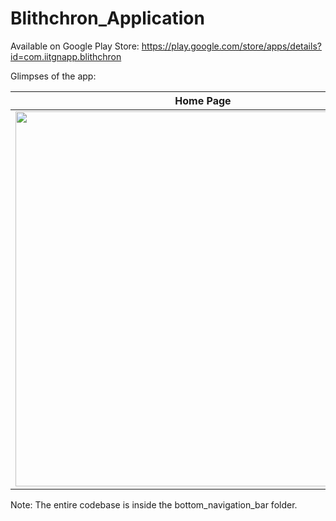 # Blithchron_Application

Available on Google Play Store: https://play.google.com/store/apps/details?id=com.iitgnapp.blithchron

Glimpses of the app:
 
| Home Page      | Events      | User Profile      | Registration      | Photo Gallery      | Campus Map      | 
|------------|-------------|------------|-------------| -------------|-------------|
| <img src="https://github.com/ayushmodi12/Blith_App/assets/113369113/726c7ad1-a441-4597-8916-5f15d4060f33" width="600"> | <img src="https://github.com/ayushmodi12/Blith_App/assets/113369113/51a4c146-9172-4dd8-bcaa-940a6fb77716" width="600"> | <img src="https://github.com/ayushmodi12/Blith_App/assets/113369113/9f618615-b5f0-46df-b6e4-bb9ed9415b61" width="600"> | <img src="https://github.com/ayushmodi12/Blith_App/assets/113369113/03ba9805-f4bc-441b-8b30-2ebbe94bd5ce" width="400"> | <img src="https://github.com/ayushmodi12/Blith_App/assets/113369113/6ad4de38-bcad-4f92-be95-dc8e8f35338d" width="600"> | <img src="https://github.com/ayushmodi12/Blith_App/assets/113369113/52ed45f1-9fbd-4726-9350-a449c6542436)" width="600">

Note: The entire codebase is inside the bottom_navigation_bar folder.
